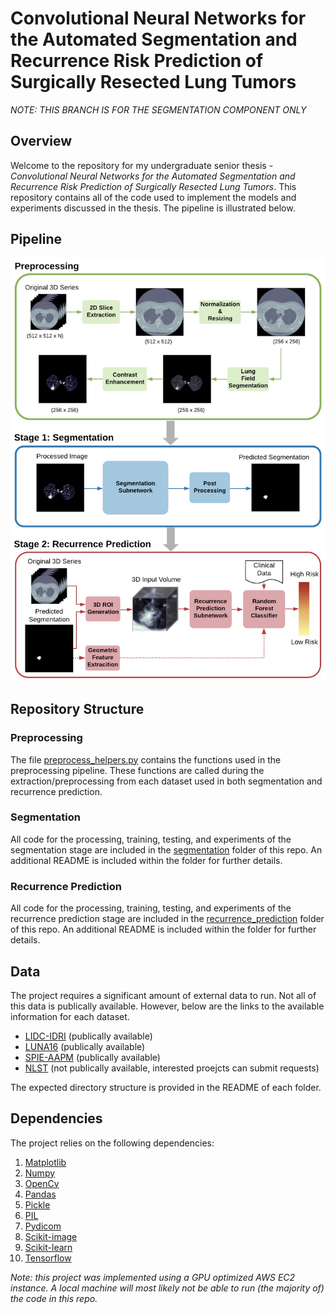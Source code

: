 # Convolutional Neural Networks for the Automated Segmentation and Recurrence Risk Prediction of Surgically Resected Lung Tumors

*NOTE: THIS BRANCH IS FOR THE SEGMENTATION COMPONENT ONLY*

## Overview 
Welcome to the repository for my undergraduate senior thesis - *Convolutional Neural Networks for the Automated Segmentation and Recurrence Risk Prediction of Surgically Resected Lung Tumors*. This repository contains all of the code used to implement the models and experiments discussed in the thesis. The pipeline is illustrated below. 


## Pipeline
<p align="center">
  <img src="https://github.com/maggiebasta/lung-cancer-thesis/blob/master/figures/system_overview.jpg?raw=true" width="550">
</p>


## Repository Structure

### Preprocessing
The file [preprocess_helpers.py](https://github.com/maggiebasta/lung-cancer-thesis/blob/master/preprocess_helpers.py) contains the functions used in the preprocessing pipeline. These functions are called during the extraction/preprocessing from each dataset used in both segmentation and recurrence prediction. 

### Segmentation 
All code for the processing, training, testing, and experiments of the segmentation stage are included in the [segmentation](https://github.com/maggiebasta/lung-cancer-thesis/tree/master/segmentation) folder of this repo. An additional README is included within the folder for further details.

### Recurrence Prediction
All code for the processing, training, testing, and experiments of the recurrence prediction stage are included in the [recurrence_prediction](https://github.com/maggiebasta/lung-cancer-thesis/tree/master/recurrence_prediction) folder of this repo. An additional README is included within the folder for further details.

## Data
The project requires a significant amount of external data to run. Not all of this data is publically available. However, below are the links to the available information for each dataset. 
- [LIDC-IDRI](https://wiki.cancerimagingarchive.net/display/Public/LIDC-IDRI) (publically available)
- [LUNA16](https://luna16.grand-challenge.org/Home/) (publically available)
- [SPIE-AAPM](https://wiki.cancerimagingarchive.net/display/Public/SPIE-AAPM+Lung+CT+Challenge) (publically available)
- [NLST](https://cdas.cancer.gov/nlst/) (not publically available, interested proejcts can submit requests)

The expected directory structure is provided in the README of each folder. 

## Dependencies
The project relies on the following dependencies: 
1. [Matplotlib](https://matplotlib.org/)
2. [Numpy](https://numpy.org/)
3. [OpenCv](https://opencv.org/)
4. [Pandas](https://pandas.pydata.org/)
5. [Pickle](https://docs.python.org/3/library/pickle.html)
6. [PIL](https://www.pythonware.com/products/pil/)
7. [Pydicom](https://pydicom.github.io/)
8. [Scikit-image](https://scikit-image.org/docs/dev/api/skimage.html)
9. [Scikit-learn](https://scikit-learn.org/stable/)
10. [Tensorflow](https://www.tensorflow.org/)

*Note: this project was implemented using a GPU optimized AWS EC2 instance. A local machine will most likely not be able to run (the majority of) the code in this repo.*
